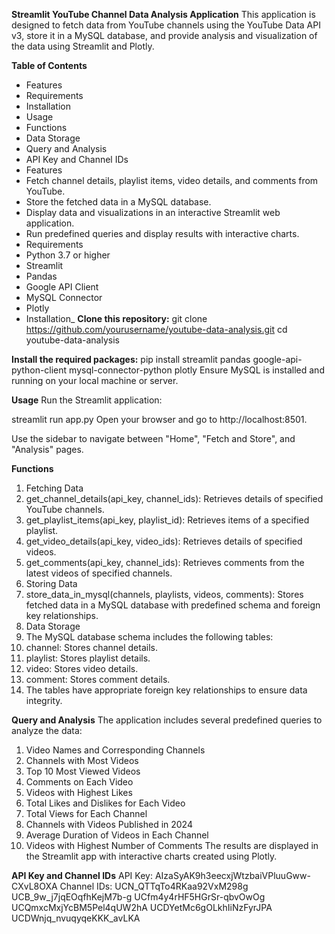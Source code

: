 **Streamlit YouTube Channel Data Analysis Application**
This application is designed to fetch data from YouTube channels using the YouTube Data API v3, store it in a MySQL database, and provide analysis and visualization of the data using Streamlit and Plotly.

**Table of Contents**
* Features
* Requirements
* Installation
* Usage
* Functions
* Data Storage
* Query and Analysis
* API Key and Channel IDs
* Features
* Fetch channel details, playlist items, video details, and comments from YouTube.
* Store the fetched data in a MySQL database.
* Display data and visualizations in an interactive Streamlit web application.
* Run predefined queries and display results with interactive charts.
* Requirements
* Python 3.7 or higher
* Streamlit
* Pandas
* Google API Client
* MySQL Connector
* Plotly
* Installation_
**Clone this repository:**
git clone https://github.com/yourusername/youtube-data-analysis.git
cd youtube-data-analysis

**Install the required packages:**
pip install streamlit pandas google-api-python-client mysql-connector-python plotly
Ensure MySQL is installed and running on your local machine or server.

**Usage**
Run the Streamlit application:

streamlit run app.py
Open your browser and go to http://localhost:8501.

Use the sidebar to navigate between "Home", "Fetch and Store", and "Analysis" pages.

**Functions**
1. Fetching Data
2. get_channel_details(api_key, channel_ids): Retrieves details of specified YouTube channels.
3. get_playlist_items(api_key, playlist_id): Retrieves items of a specified playlist.
4. get_video_details(api_key, video_ids): Retrieves details of specified videos.
5. get_comments(api_key, channel_ids): Retrieves comments from the latest videos of specified channels.
6. Storing Data
7. store_data_in_mysql(channels, playlists, videos, comments): Stores fetched data in a MySQL database with predefined schema and foreign key relationships.
8. Data Storage
9. The MySQL database schema includes the following tables:
10. channel: Stores channel details.
11. playlist: Stores playlist details.
12. video: Stores video details.
13. comment: Stores comment details.
14. The tables have appropriate foreign key relationships to ensure data integrity.

**Query and Analysis**
The application includes several predefined queries to analyze the data:

1. Video Names and Corresponding Channels
2. Channels with Most Videos
3. Top 10 Most Viewed Videos
4. Comments on Each Video
5. Videos with Highest Likes
6. Total Likes and Dislikes for Each Video
7. Total Views for Each Channel
8. Channels with Videos Published in 2024
9. Average Duration of Videos in Each Channel
10. Videos with Highest Number of Comments
The results are displayed in the Streamlit app with interactive charts created using Plotly.

**API Key and Channel IDs**
API Key: AIzaSyAK9h3eecxjWtzbaiVPluuGww-CXvL8OXA
Channel IDs:
UCN_QTTqTo4RKaa92VxM298g
UCB_9w_j7jqEOqfhKejM7b-g
UCfm4y4rHF5HGrSr-qbvOwOg
UCQmxcMxjYcBM5Pel4qUW2hA
UCDYetMc6gOLkhIiNzFyrJPA
UCDWnjq_nvuqyqeKKK_avLKA
